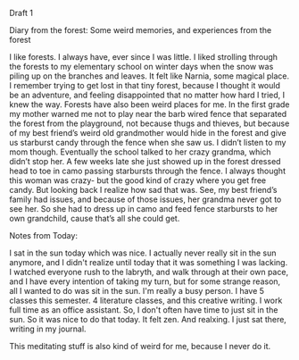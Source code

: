Draft 1 

Diary from the forest: Some weird memories, and experiences from the forest

I like forests. I always have, ever since I was little. I liked strolling through the forests to my elementary school on winter days when the snow was piling up on the branches and leaves. It felt like Narnia, some magical place. 
I remember trying to get lost in that tiny forest, because I thought it would be an adventure, and feeling disappointed that no matter how hard I tried, I knew the way. 
Forests have also been weird places for me. In the first grade my mother warned me not to play near the barb wired fence that separated the forest from the playground, not because thugs and thieves, but because of my best friend’s weird old grandmother would hide in the forest and give us starburst candy through the fence when she saw us. 
I didn’t listen to my mom though. Eventually the school talked to her crazy grandma, which didn’t stop her. A few weeks late she just showed up in the forest dressed head to toe in camo passing starbursts through the fence.
I always thought this woman was crazy- but the good kind of crazy where you get free candy.
But looking back I realize how sad that was. See, my best friend’s family had issues, and because of those issues, her grandma never got to see her. So she had to dress up in camo and feed fence starbursts to her own grandchild, cause that’s all she could get.

Notes from Today:

I sat in the sun today which was nice. I actually never really sit in the sun anymore, and I didn't realize until today that it was something I was lacking. I watched everyone rush to the labryth, and walk through at their own pace, and I have every intention of taking my turn, but for some strange reason, all I wanted to do was sit in the sun.
I'm really a busy person. 
I have 5 classes this semester. 4 literature classes, and this creative writing. I work full time as an office assistant. So, I don't often have time to just sit in the sun. So it was nice to do that today. 
It felt zen. And realxing. I just sat there, writing in my journal.

This meditating stuff is also kind of weird for me, because I never do it. 
